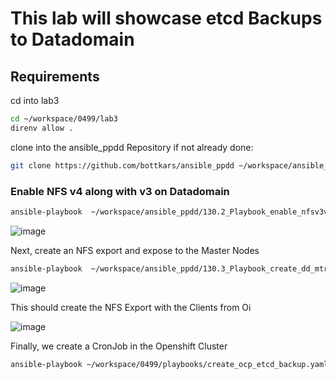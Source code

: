 
# This lab will showcase etcd Backups to Datadomain

## Requirements


cd into lab3

```bash
cd ~/workspace/0499/lab3
direnv allow .
```
clone into the ansible_ppdd Repository if not already done:

```bash
git clone https://github.com/bottkars/ansible_ppdd ~/workspace/ansible_ppdd
```

### Enable NFS v4 along with v3 on Datadomain

```bash
ansible-playbook  ~/workspace/ansible_ppdd/130.2_Playbook_enable_nfsv3v4.yml
```
![image](https://github.com/bob-builds-labs/bob-builds-labs.github.io/assets/8255007/6ca89b25-f468-4d03-a09f-f3d9151c5709)

Next, create an NFS export and expose to the Master Nodes

```bash
ansible-playbook  ~/workspace/ansible_ppdd/130.3_Playbook_create_dd_mtree_with_nfs_add_k8s_nodes.yml -e mtree_name=ocp_etcd
```
![image](https://github.com/bob-builds-labs/bob-builds-labs.github.io/assets/8255007/bf0adb17-a19b-474c-adfd-8c3d2390845e)

This should create the NFS Export with the Clients from Oi


![image](https://github.com/bob-builds-labs/bob-builds-labs.github.io/assets/8255007/487385b1-9135-4abc-a3b5-01130c34390b)

Finally, we create a CronJob in the Openshift Cluster

```bash
ansible-playbook ~/workspace/0499/playbooks/create_ocp_etcd_backup.yaml -e mtree_name=ocp_etcd
```


